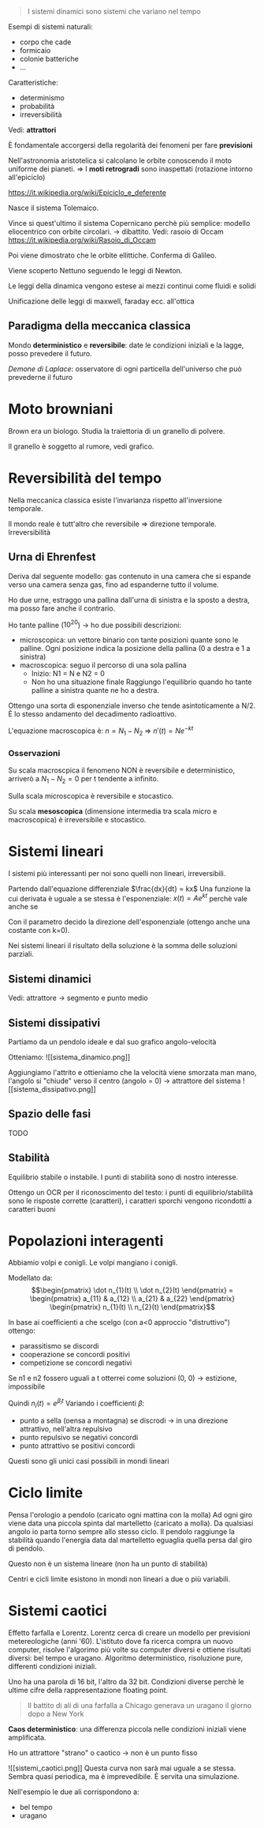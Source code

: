 > I sistemi dinamici sono sistemi che variano nel tempo

Esempi di sistemi naturali:
- corpo che cade
- formicaio
- colonie batteriche
- ...

Caratteristiche:
- determinismo
- probabilità
- irreversibilità

Vedi: **attrattori**

È fondamentale accorgersi della regolarità dei fenomeni per fare **previsioni**

Nell'astronomia aristotelica si calcolano le orbite conoscendo il moto uniforme dei pianeti.
=> I **moti retrogradi** sono inaspettati (rotazione intorno all'epiciclo)

https://it.wikipedia.org/wiki/Epiciclo_e_deferente

Nasce il sistema Tolemaico.

Vince si quest'ultimo il sistema Copernicano perchè più semplice: modello eliocentrico con orbite circolari. -> dibattito. Vedi: rasoio di Occam
https://it.wikipedia.org/wiki/Rasoio_di_Occam

Poi viene dimostrato che le orbite ellittiche. Conferma di Galileo.

Viene scoperto Nettuno seguendo le leggi di Newton.

Le leggi della dinamica vengono estese ai mezzi continui come fluidi e solidi

Unificazione delle leggi di maxwell, faraday ecc. all'ottica

## Paradigma della meccanica classica
Mondo **deterministico** e **reversibile**: date le condizioni iniziali e la lagge, posso prevedere il futuro.

*Demone di Laplace*: osservatore di ogni particella dell'universo che può prevederne il futuro

# Moto browniani
Brown era un biologo. Studia la traiettoria di un granello di polvere.

Il granello è soggetto al rumore, vedi grafico.

# Reversibilità del tempo
Nella meccanica classica esiste l'invarianza rispetto all'inversione temporale.

Il mondo reale è tutt'altro che reversibile => direzione temporale. Irreversibilità

## Urna di Ehrenfest
Deriva dal seguente modello: gas contenuto in una camera che si espande verso una camera senza gas, fino ad espanderne tutto il volume.

Ho due urne, estraggo una pallina dall'urna di sinistra e la sposto a destra, ma posso fare anche il contrario.

Ho tante palline ($10^{20}$) -> ho due possibili descrizioni:
- microscopica: un vettore binario con tante posizioni quante sono le palline. Ogni posizione indica la posizione della pallina (0 a destra e 1 a sinistra)
- macroscopica: seguo il percorso di una sola pallina
	- Inizio: N1 = N e N2 = 0
	- Non ho una situazione finale
Raggiungo l'equilibrio quando ho tante palline a sinistra quante ne ho a destra.

Ottengo una sorta di esponenziale inverso che tende asintoticamente a N/2. È lo stesso andamento del decadimento radioattivo.

L'equazione macroscopica è: $n = N_1-N_2$ => $n'(t) = Ne^{-kt}$

### Osservazioni
Su scala macroscpica il fenomeno NON è reversibile e deterministico, arriverò a $N_1-N_2 = 0$ per t tendente a infinito.

Sulla scala microscopica è reversibile e stocastico.

Su scala **mesoscopica** (dimensione intermedia tra scala micro e macroscopica) è irreversibile e stocastico.

# Sistemi lineari
I sistemi più interessanti per noi sono quelli non lineari, irreversibili.

Partendo dall'equazione differenziale $\frac{dx}{dt} = kx$
Una funzione la cui derivata è uguale a se stessa è l'esponenziale: $x(t) = Ae^{kt}$ perchè vale anche se 

Con il parametro decido la direzione dell'esponenziale (ottengo anche una costante con k=0).

Nei sistemi lineari il risultato della soluzione è la somma delle soluzioni parziali.

## Sistemi dinamici
Vedi: attrattore -> segmento e punto medio

## Sistemi dissipativi
Partiamo da un pendolo ideale e dal suo grafico angolo-velocità

Otteniamo:
![[sistema_dinamico.png]]


Aggiungiamo l'attrito e ottieniamo che la velocità viene smorzata man mano, l'angolo si "chiude" verso il centro (angolo = 0) -> attrattore del sistema
![[sistema_dissipativo.png]]


## Spazio delle fasi
TODO

## Stabilità
Equilibrio stabile o instabile. I punti di stabilità sono di nostro interesse.

Ottengo un OCR per il riconoscimento del testo: i punti di equilibrio/stabilità sono le risposte corrette (caratteri), i caratteri sporchi vengono ricondotti a caratteri buoni

# Popolazioni interagenti
Abbiamio volpi e conigli. Le volpi mangiano i conigli.

Modellato da:
$$\begin{pmatrix} \dot n_{1}(t) \\ \dot n_{2}(t) \end{pmatrix} = \begin{pmatrix} a_{11} & a_{12} \\ a_{21} & a_{22} \end{pmatrix}  \begin{pmatrix} n_{1}(t) \\ n_{2}(t) \end{pmatrix}$$

In base ai coefficienti a che scelgo (con a<0 approccio "distruttivo") ottengo:
- parassitismo se discordi
- cooperazione se concordi positivi
- competizione se concordi negativi

Se n1 e n2 fossero uguali a t otterrei come soluzioni (0, 0) -> estizione, impossibile

Quindi $n_i(t) = e^{\beta_it}$
Variando i coefficienti $\beta$:
- punto a sella (oensa a montagna) se discrodi -> in una direzione attrattivo, nell'altra repulsivo
- punto repulsivo se negativi concordi
- punto attrattivo se positivi concordi

Questi sono gli unici casi possibili in mondi lineari

# Ciclo limite
Pensa l'orologio a pendolo (caricato ogni mattina con la molla)
Ad ogni giro viene data una piccola spinta dal martelletto (caricato a molla).
Da qualsiasi angolo io parta torno sempre allo stesso ciclo. Il pendolo raggiunge la stabilità quando l'energia data dal martelletto eguaglia quella persa dal giro di pendolo.

Questo non è un sistema lineare (non ha un punto di stabilità)

Centri e cicli limite esistono in mondi non lineari a due o più variabili.

# Sistemi caotici
Effetto farfalla e Lorentz. Lorentz cerca di creare un modello per previsioni metereologiche (anni '60). L'istituto dove fa ricerca compra un nuovo computer, risolve l'algorimo più volte su computer diversi e ottiene risultati diversi: bel tempo e uragano. Algoritmo deterministico, risoluzione pure, differenti condizioni iniziali.

Uno ha una parola di 16 bit, l'altro da 32 bit. Condizioni diverse perchè le ultime cifre della rappresentazione floating point.

>Il battito di ali di una farfalla a Chicago generava un uragano il giorno dopo a New York

**Caos deterministico**: una differenza piccola nelle condizioni iniziali viene amplificata.

Ho un attrattore "strano" o caotico -> non è un punto fisso

![[sistemi_caotici.png]]
Questa curva non sarà mai uguale a se stessa. Sembra quasi periodica, ma è imprevedibile. È servita una simulazione.

Nell'esempio le due ali corrispondono a:
- bel tempo
- uragano
